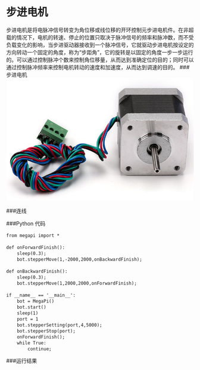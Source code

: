 # 步进电机
步进电机是将电脉冲信号转变为角位移或线位移的开环控制元步进电机件。在非超载的情况下，电机的转速、停止的位置只取决于脉冲信号的频率和脉冲数，而不受负载变化的影响，当步进驱动器接收到一个脉冲信号，它就驱动步进电机按设定的方向转动一个固定的角度，称为“步距角”，它的旋转是以固定的角度一步一步运行的。可以通过控制脉冲个数来控制角位移量，从而达到准确定位的目的；同时可以通过控制脉冲频率来控制电机转动的速度和加速度，从而达到调速的目的。
###步进电机
![stepper](stepper_motor.jpg)

###连线

###Python 代码
```
from megapi import *

def onForwardFinish():
	sleep(0.3);
	bot.stepperMove(1,-2000,2000,onBackwardFinish);

def onBackwardFinish():
	sleep(0.3);
	bot.stepperMove(1,2000,2000,onForwardFinish);

if __name__ == '__main__':
	bot = MegaPi()
	bot.start()
	sleep(1)
    port = 1
	bot.stepperSetting(port,4,5000);
	bot.stepperStop(port);
	onForwardFinish();
	while True:
		continue;
```
###运行结果